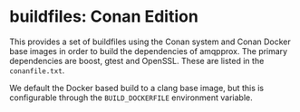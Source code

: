 # buildfiles: Conan Edition

This provides a set of buildfiles using the Conan system and Conan Docker base
images in order to build the dependencies of amqpprox. The primary dependencies
are boost, gtest and OpenSSL. These are listed in the `conanfile.txt`.

We default the Docker based build to a clang base image, but this is
configurable through the `BUILD_DOCKERFILE` environment variable.

